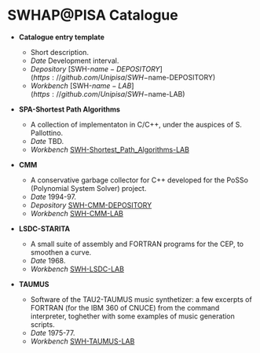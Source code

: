 # SWHAP@PISA Catalogue

* **Catalogue entry template**
  * Short description.
  * *Date* Development interval.
  * *Depository* [SWH-$name-DEPOSITORY](https://github.com/Unipisa/SWH-$name-DEPOSITORY)
  * *Workbench* [SWH-$name-LAB](https://github.com/Unipisa/SWH-$name-LAB)
  
* **SPA-Shortest Path Algorithms**
  * A collection of implementaton in C/C++, under the auspices of S. Pallottino.
  * *Date* TBD.
  * *Workbench* [SWH-Shortest_Path_Algorithms-LAB](https://github.com/Unipisa/SWH-Shortest_Path_Algorithm-LAB)

* **CMM**
  * A conservative garbage collector for C++ developed for the PoSSo (Polynomial System Solver) project.
  * *Date* 1994-97.
  * *Depository* [SWH-CMM-DEPOSITORY](https://github.com/Unipisa/SWH-CMM-DEPOSITORY)
  * *Workbench* [SWH-CMM-LAB](https://github.com/Unipisa/SWH-CMM-LAB)

* **LSDC-STARITA**
  * A small suite of assembly and FORTRAN programs for the CEP, to smoothen a curve.
   * *Date* 1968.
  * *Workbench* [SWH-LSDC-LAB](https://github.com/Unipisa/SWH-LSDC-STARITA-LAB)
  
* **TAUMUS**
  * Software of the TAU2-TAUMUS music synthetizer: a few excerpts of FORTRAN (for the IBM 360 of CNUCE) from the command interpreter, toghether with some examples of music generation scripts.
  * *Date* 1975-77.
  * *Workbench* [SWH-TAUMUS-LAB](https://github.com/Unipisa/SWH-TAUMUS-LAB)
  
